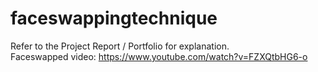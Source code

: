 # faceswappingtechnique
Refer to the Project Report / Portfolio for explanation.
<br>
Faceswapped video:
https://www.youtube.com/watch?v=FZXQtbHG6-o
